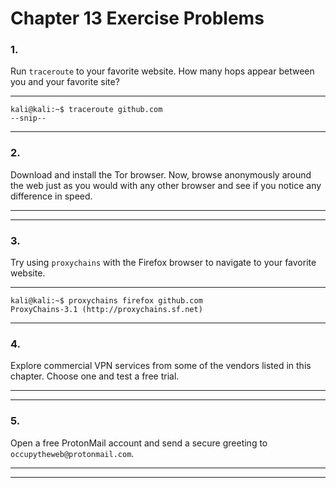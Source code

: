 <!---
  Name          : Chapter_13.md
  Project       : Linux Basics for Hackers 1e
  Description   : Solutions to chapter 13 exercise problems
  Creation Date : 08 September 2020
  Author        : amenasec
  Link          : https://github.com/amenasec
--->


# Chapter 13 Exercise Problems

### 1.
Run `traceroute` to your favorite website. How many hops appear between you and your favorite site?

---

````shell
kali@kali:~$ traceroute github.com
--snip--
````

---


### 2.
Download and install the Tor browser. Now, browse anonymously around the web just as you would with any other browser and see if you notice any difference in speed.

---

---


### 3.
Try using `proxychains` with the Firefox browser to navigate to your favorite website.

---

````shell
kali@kali:~$ proxychains firefox github.com
ProxyChains-3.1 (http://proxychains.sf.net)
````

---


### 4.
Explore commercial VPN services from some of the vendors listed in this chapter. Choose one and test a free trial.

---

---


### 5.
Open a free ProtonMail account and send a secure greeting to `occupytheweb@protonmail.com`.

---

---
